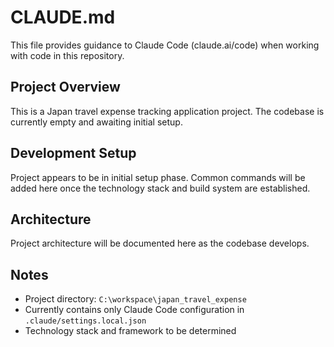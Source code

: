 # CLAUDE.md

This file provides guidance to Claude Code (claude.ai/code) when working with code in this repository.

## Project Overview

This is a Japan travel expense tracking application project. The codebase is currently empty and awaiting initial setup.

## Development Setup

Project appears to be in initial setup phase. Common commands will be added here once the technology stack and build system are established.

## Architecture

Project architecture will be documented here as the codebase develops.

## Notes

- Project directory: `C:\workspace\japan_travel_expense`
- Currently contains only Claude Code configuration in `.claude/settings.local.json`
- Technology stack and framework to be determined